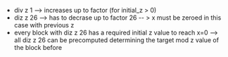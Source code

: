 * div z 1 --> increases up to factor (for initial_z > 0)
* diz z 26 --> has to decrase up to factor 26 -- > x must be zeroed in this case with previous z
* every block with diz z 26 has a required initial z value to reach x=0 --> all diz z 26 can be precomputed determining the target mod z value of the block before